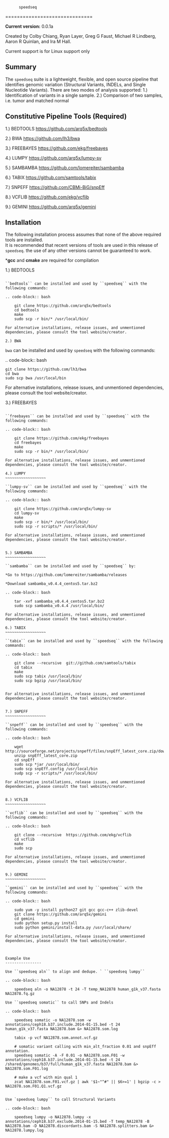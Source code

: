           speedseq         
==============================

**Current version:** 0.0.1a

Created by Colby Chiang, Ryan Layer, Greg G Faust, Michael R Lindberg, Aaron R Quinlan, and Ira M Hall.

Current support is for Linux support only

Summary
--------------
The ``speedseq`` suite is a lightweight, flexible, and open source pipeline that identifies
genomic variation (Structural Variants, INDELs, and Single Nucleotide Variants). 
There are two modes of analysis supported: 
1.) Identification of variants in a single sample.
2.) Comparison of two samples, i.e. tumor and matched normal

Constitutive Pipeline Tools (Required)
------------------------------------------

1.) BEDTOOLS
https://github.com/arq5x/bedtools

2.) BWA
https://github.com/lh3/bwa

3.) FREEBAYES
https://github.com/ekg/freebayes

4.) LUMPY
https://github.com/arq5x/lumpy-sv

5.) SAMBAMBA
https://github.com/lomereiter/sambamba

6.) TABIX
https://github.com/samtools/tabix

7.) SNPEFF
https://github.com/CBMi-BiG/snpEff

8.) VCFLIB
https://github.com/ekg/vcflib

9.) GEMINI
https://github.com/arq5x/gemini

Installation
----------------

The following installation process assumes that none of the above required tools are installed.  
It is recommended that recent versions of tools are used in this release of ``speedseq``.
the use of any other versions cannot be guaranteed to work.

***gcc** and **cmake** are required for compilation


1.) BEDTOOLS
~~~~~~~~~~~~~~~~~~
	
``bedtools`` can be installed and used by ``speedseq`` with the following commands: 

.. code-block:: bash
	
	git clone https://github.com/arq5x/bedtools
	cd bedtools
	make
	sudo scp -r bin/* /usr/local/bin/
	
For alternative installations, release issues, and unmentioned dependencies, please consult the tool website/creator.

2.) BWA
~~~~~~~~~~~~~~~~~~

``bwa`` can be installed and used by ``speedseq`` with the following commands: 

.. code-block:: bash
	
	git clone https://github.com/lh3/bwa
	cd bwa
	sudo scp bwa /usr/local/bin
	
For alternative installations, release issues, and unmentioned dependencies, please consult the tool website/creator.

3.) FREEBAYES
~~~~~~~~~~~~~~~~~~~

``freebayes`` can be installed and used by ``speedseq`` with the following commands: 

.. code-block:: bash
	
	git clone https://github.com/ekg/freebayes
	cd freebayes
	make
	sudo scp -r bin/* /usr/local/bin/
	
For alternative installations, release issues, and unmentioned dependencies, please consult the tool website/creator.

4.) LUMPY
~~~~~~~~~~~~~~~~~~

``lumpy-sv`` can be installed and used by ``speedseq`` with the following commands: 

.. code-block:: bash
	
	git clone https://github.com/arq5x/lumpy-sv
	cd lumpy-sv
	make 
	sudo scp -r bin/* /usr/local/bin/
	sudo scp -r scripts/* /usr/local/bin/
	
For alternative installations, release issues, and unmentioned dependencies, please consult the tool website/creator.


5.) SAMBAMBA
~~~~~~~~~~~~~~~~~~

``sambamba`` can be installed and used by ``speedseq`` by: 

*Go to https://github.com/lomereiter/sambamba/releases

*Download sambamba_v0.4.4_centos5.tar.bz2
	
.. code-block:: bash
	
	tar -xvf sambamba_v0.4.4_centos5.tar.bz2
	sudo scp sambamba_v0.4.4 /usr/local/bin/
	
For alternative installations, release issues, and unmentioned dependencies, please consult the tool website/creator.

6.) TABIX
~~~~~~~~~~~~~~~~~~

``tabix`` can be installed and used by ``speedseq`` with the following commands: 

.. code-block:: bash

	git clone --recursive  git://github.com/samtools/tabix
	cd tabix
	make
	sudo scp tabix /usr/local/bin/
	sudo scp bgzip /usr/local/bin/
	
	
For alternative installations, release issues, and unmentioned dependencies, please consult the tool website/creator.


7.) SNPEFF
~~~~~~~~~~~~~~~~~~

``snpeff`` can be installed and used by ``speedseq`` with the following commands: 

.. code-block:: bash

	wget http://sourceforge.net/projects/snpeff/files/snpEff_latest_core.zip/download
	unzip snpEff_latest_core.zip
	cd snpEff
	sudo scp *jar /usr/local/bin/
	sudo scp snpEff.config /usr/local/bin
	sudp scp -r scripts/* /usr/local/bin/

For alternative installations, release issues, and unmentioned dependencies, please consult the tool website/creator.


8.) VCFLIB
~~~~~~~~~~~~~~~~~~

``vcflib`` can be installed and used by ``speedseq`` with the following commands: 

.. code-block:: bash

	git clone --recursive  https://github.com/ekg/vcflib
	cd vcflib
	make
	sudo scp

For alternative installations, release issues, and unmentioned dependencies, please consult the tool website/creator.


9.) GEMINI
~~~~~~~~~~~~~~~~~~

``gemini`` can be installed and used by ``speedseq`` with the following commands: 

.. code-block:: bash

	sudo yum -y install python27 git gcc gcc-c++ zlib-devel
	git clone https://github.com/arq5x/gemini
	cd gemini
	sudo python setup.py install
	sudo python gemini/install-data.py /usr/local/share/

For alternative installations, release issues, and unmentioned dependencies, please consult the tool website/creator.



Example Use
----------------

Use ``speedseq aln`` to align and dedupe. ` ``speedseq lumpy``

.. code-block:: bash

	speedseq aln -o NA12878 -t 24 -T temp_NA12878 human_g1k_v37.fasta NA12878.fq.gz

Use ``speedseq somatic`` to call SNPs and Indels

.. code-block:: bash

	speedseq somatic -o NA12878.som -w annotations/ceph18.b37.include.2014-01-15.bed -t 24 human_g1k_v37.fasta NA12878.bam &> NA12878.som.log

	tabix -p vcf NA12878.som.annot.vcf.gz
	
	# somatic variant calling with min_alt_fraction 0.01 and snpEff annotation.
	speedseq somatic -A -F 0.01 -o NA12878.som.F01 -w annotations/ceph18.b37.include.2014-01-15.bed -t 24 /shared/genomes/b37/full/human_g1k_v37.fasta NA12878.bam &> NA12878.som.F01.log
	
	# make a vcf with min qual 1
	zcat NA12878.som.F01.vcf.gz | awk '$1~"^#" || $6>=1' | bgzip -c > NA12878.som.F01.Q1.vcf.gz


Use `speedseq lumpy`` to call Structural Variants

.. code-block:: bash

	speedseq lumpy -o NA12878.lumpy -x annotations/ceph18.b37.exclude.2014-01-15.bed -T temp_NA12878 -B NA12878.bam -D NA12878.discordants.bam -S NA12878.splitters.bam &> NA12878.lumpy.log
	







